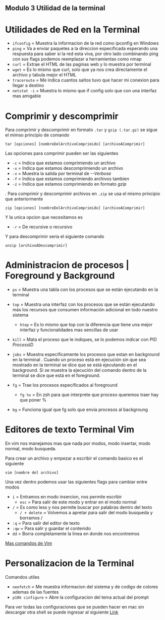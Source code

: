 ## Modulo 3 Utilidad de la terminal

# Utilidades de Red en la Terminal 

- `ifconfig` = Muestra la informacion de la red como ipconfig en Windows
- `ping` = Va a enviar paquetes a la direccion especificada esperando una respuesta para saber si la red esta viva, por otro lado combinando ping con sus flags podemos reemplazar a herramientas como nmap
- `curl` = Extrae el HTML de las paginas web y lo muestra por terminal 
- `wget` = Es lo mismo que curl, solo que ya nos crea directamente el archivo y tabula mejor el HTML
- `traceroute` = Me indica cuantos saltos tuvo que hacer mi conexion para llegar a destino
- `netstat -i` = Muestra lo mismo que if config solo que con una interfaz mas amigable 

# Comprimir y descomprimir 

Para comprimir y descomprimir en formato `.tar` y `gzip (.tar.gz)` se sigue el mimso principio de comando 

```
tar [opciones] [nombreDelArchivoComprimido] [archivoAComprimir]
```

Las opciones para comprimir pueden ser las siguientes 

- `-c` = Indica que estamos comprimiendo un archivo 
- `-x` = Indica que estamos descomprimiendo un archivo 
- `-v` = Muestra la salida por terminal de *--Verbose*
- `-f` = Indica que estamos comprimiendo archivos tambien 
- `-z` = Indica que estamos comprimiendo en formato *gzip*

.
Para comprimir y descomprimir archivos en `.zip` se usa el mismo principio que anteriormente 

```
zip [opciones] [nombreDelArchivoComprimido] [archivoAComprimir]
```

Y la unica opcion que necesitamos es
- `-r` = De recursive o recursivo

Y para descomprimir seria el siguiente comando 

```
unzip [archivoADescomprimir]
```
# Administracion de procesos | Foreground y Background

- `ps` = Muestra una tabla con los procesos que se están ejecutando en la terminal
- `top` = Muestra una interfaz con los procesos que se están ejecutando más los recursos que consumen información adicional en todo nuestro sistema 
    - `htop` = Es lo mismo que top con la diferencia que tiene una mejor interfaz y funcionalidades mas sencillas de usar
- `kill` = Mata el proceso que le indiques, se lo podemos indicar con PID *ProcessID*
- `jobs` = Muestra especificamente los procesos que estan en background en la terminal
.
Cuando un proceso está en ejecución sin que sea mostrado en la terminal se dice que se está ejecutando en el background. Si se muestra la ejecución del comando dentro de la terminal se dice que está en el foreground.

- `fg` = Trae los procesos especificados al foreground 
    - `fg %x` = En zsh para que interprete que proceso queremos traer hay que poner %

- `bg` = Funciona igual que fg solo que envia procesos al backgroung

# Editores de texto Terminal Vim

En vim nos manejamos mas que nada por modos, modo insertar, modo normal, modo busqueda.

Para crear un archivo y empezar a escribir el comando basico es el siguiente 

```
vim [nombre del archivo]
```
Una vez dentro podemos usar las siguientes flags para cambiar entre modos 

- `i` = Entramos en modo insercion, nos permite escribir
    - `esc` = Para salir de este modo y entrar en el modo normal
- `/` = Es como less y nos permite buscar por palabras dentro del texto
    - `/ + delete` = Volvemos a apretar para salir del modo busqueda y borramos /
- `:q` = Para salir del editor de texto
- `:qw` = Para salir y guardar el contenido 
- `dd` = Borra completamente la linea en donde nos encontremos 

[Mas comandos de Vim](https://vimdoc.sourceforge.net/htmldoc/usr_toc.html)

# Personalizacion de la Terminal

Comandos utiles

- `neofetch` = Me muestra informacion del sistema y de codigo de colores ademas de las fuentes
- `p10k cinfigure` = Abre la configuracion del tema actual del prompt

Para ver todas las configuraciones que se pueden hacer en mac sin descargar otra shell se puede ingresar al siguiente [Link](https://platzi.com/blog/terminal-en-big-sur-mas-bonita-que-nunca/)
